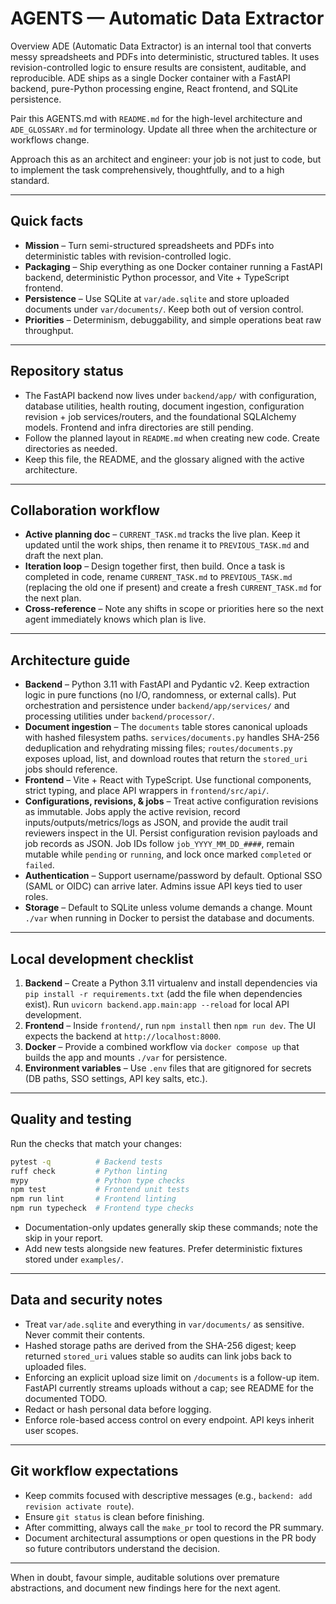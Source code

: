 # AGENTS — Automatic Data Extractor
Overview
ADE (Automatic Data Extractor) is an internal tool that converts messy spreadsheets and PDFs into deterministic, structured tables. It uses revision-controlled logic to ensure results are consistent, auditable, and reproducible. ADE ships as a single Docker container with a FastAPI backend, pure-Python processing engine, React frontend, and SQLite persistence.

Pair this AGENTS.md with `README.md` for the high-level architecture and `ADE_GLOSSARY.md` for terminology. Update all three when
the architecture or workflows change.

Approach this as an architect and engineer: your job is not just to code, but to implement the task comprehensively, thoughtfully, and to a high standard.

---

## Quick facts
- **Mission** – Turn semi-structured spreadsheets and PDFs into deterministic tables with revision-controlled logic.
- **Packaging** – Ship everything as one Docker container running a FastAPI backend, deterministic Python processor, and Vite +
  TypeScript frontend.
- **Persistence** – Use SQLite at `var/ade.sqlite` and store uploaded documents under `var/documents/`. Keep both out of version
  control.
- **Priorities** – Determinism, debuggability, and simple operations beat raw throughput.

---

## Repository status
- The FastAPI backend now lives under `backend/app/` with configuration, database utilities, health routing, document ingestion,
  configuration revision + job services/routers, and the foundational SQLAlchemy models. Frontend and infra directories are still pending.
- Follow the planned layout in `README.md` when creating new code. Create directories as needed.
- Keep this file, the README, and the glossary aligned with the active architecture.

---

## Collaboration workflow
- **Active planning doc** – `CURRENT_TASK.md` tracks the live plan. Keep it updated until the work ships, then rename it to
  `PREVIOUS_TASK.md` and draft the next plan.
- **Iteration loop** – Design together first, then build. Once a task is completed in code, rename `CURRENT_TASK.md` to
  `PREVIOUS_TASK.md` (replacing the old one if present) and create a fresh `CURRENT_TASK.md` for the next plan.
- **Cross-reference** – Note any shifts in scope or priorities here so the next agent immediately knows which plan is live.

---

## Architecture guide
- **Backend** – Python 3.11 with FastAPI and Pydantic v2. Keep extraction logic in pure functions (no I/O, randomness, or
  external calls). Put orchestration and persistence under `backend/app/services/` and processing utilities under
  `backend/processor/`.
- **Document ingestion** – The `documents` table stores canonical uploads with hashed filesystem paths. `services/documents.py`
  handles SHA-256 deduplication and rehydrating missing files; `routes/documents.py` exposes upload, list, and download routes
  that return the `stored_uri` jobs should reference.
- **Frontend** – Vite + React with TypeScript. Use functional components, strict typing, and place API wrappers in
  `frontend/src/api/`.
- **Configurations, revisions, & jobs** – Treat active configuration revisions as immutable. Jobs apply the active revision, record inputs/outputs/metrics/logs as JSON, and provide the audit trail reviewers inspect in the UI. Persist configuration revision payloads and job records as JSON. Job IDs follow `job_YYYY_MM_DD_####`, remain mutable while `pending` or `running`, and lock once marked `completed` or `failed`.
- **Authentication** – Support username/password by default. Optional SSO (SAML or OIDC) can arrive later. Admins issue API keys
  tied to user roles.
- **Storage** – Default to SQLite unless volume demands a change. Mount `./var` when running in Docker to persist the database
  and documents.

---

## Local development checklist
1. **Backend** – Create a Python 3.11 virtualenv and install dependencies via `pip install -r requirements.txt` (add the file
   when dependencies exist). Run `uvicorn backend.app.main:app --reload` for local API development.
2. **Frontend** – Inside `frontend/`, run `npm install` then `npm run dev`. The UI expects the backend at `http://localhost:8000`.
3. **Docker** – Provide a combined workflow via `docker compose up` that builds the app and mounts `./var` for persistence.
4. **Environment variables** – Use `.env` files that are gitignored for secrets (DB paths, SSO settings, API key salts, etc.).

---

## Quality and testing
Run the checks that match your changes:

```bash
pytest -q          # Backend tests
ruff check         # Python linting
mypy               # Python type checks
npm test           # Frontend unit tests
npm run lint       # Frontend linting
npm run typecheck  # Frontend type checks
```

- Documentation-only updates generally skip these commands; note the skip in your report.
- Add new tests alongside new features. Prefer deterministic fixtures stored under `examples/`.

---

## Data and security notes
- Treat `var/ade.sqlite` and everything in `var/documents/` as sensitive. Never commit their contents.
- Hashed storage paths are derived from the SHA-256 digest; keep returned `stored_uri` values stable so audits can link jobs back
  to uploaded files.
- Enforcing an explicit upload size limit on `/documents` is a follow-up item. FastAPI currently streams uploads without a cap;
  see README for the documented TODO.
- Redact or hash personal data before logging.
- Enforce role-based access control on every endpoint. API keys inherit user scopes.

---

## Git workflow expectations
- Keep commits focused with descriptive messages (e.g., `backend: add revision activate route`).
- Ensure `git status` is clean before finishing.
- After committing, always call the `make_pr` tool to record the PR summary.
- Document architectural assumptions or open questions in the PR body so future contributors understand the decision.

---

When in doubt, favour simple, auditable solutions over premature abstractions, and document new findings here for the next
agent.
